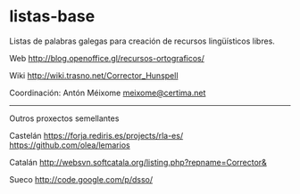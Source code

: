 listas-base
===========

Listas de palabras galegas para creación de recursos lingüísticos libres.

Web
http://blog.openoffice.gl/recursos-ortograficos/

Wiki
http://wiki.trasno.net/Corrector_Hunspell

Coordinación: Antón Méixome meixome@certima.net



______________

Outros proxectos semellantes

Castelán
https://forja.rediris.es/projects/rla-es/
https://github.com/olea/lemarios

Catalán
http://websvn.softcatala.org/listing.php?repname=Corrector&

Sueco
http://code.google.com/p/dsso/
